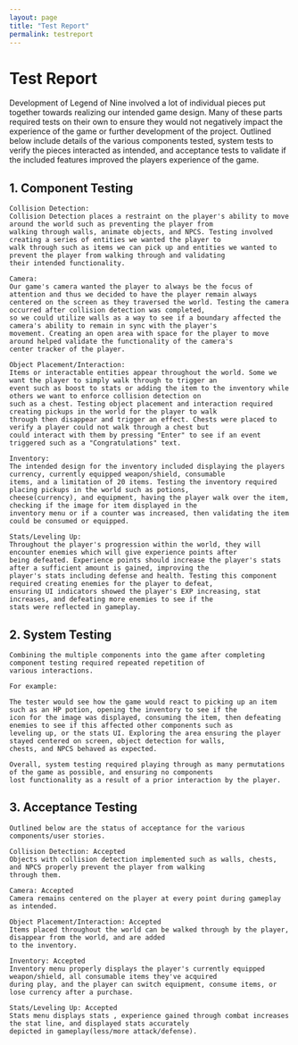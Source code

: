 ```yaml
---
layout: page
title: "Test Report"
permalink: testreport
---
```


# Test Report
Development of Legend of Nine involved a lot of individual pieces put together towards realizing our intended game design. Many of these parts required tests on their own to ensure they would not negatively impact the experience of the game or further development of the project. Outlined below include details
of the various components tested, system tests to verify the pieces interacted as intended, and acceptance tests to validate if the included features improved the players experience of the game. 

## 1. Component Testing

    Collision Detection: 
    Collision Detection places a restraint on the player's ability to move around the world such as preventing the player from
    walking through walls, animate objects, and NPCS. Testing involved creating a series of entities we wanted the player to 
    walk through such as items we can pick up and entities we wanted to prevent the player from walking through and validating
    their intended functionality. 

    Camera: 
    Our game's camera wanted the player to always be the focus of attention and thus we decided to have the player remain always 
    centered on the screen as they traversed the world. Testing the camera occurred after collision detection was completed, 
    so we could utilize walls as a way to see if a boundary affected the camera's ability to remain in sync with the player's 
    movement. Creating an open area with space for the player to move around helped validate the functionality of the camera's
    center tracker of the player.

    Object Placement/Interaction:
    Items or interactable entities appear throughout the world. Some we want the player to simply walk through to trigger an 
    event such as boost to stats or adding the item to the inventory while others we want to enforce collision detection on
    such as a chest. Testing object placement and interaction required creating pickups in the world for the player to walk
    through then disappear and trigger an effect. Chests were placed to verify a player could not walk through a chest but
    could interact with them by pressing "Enter" to see if an event triggered such as a "Congratulations" text.

    Inventory:
    The intended design for the inventory included displaying the players currency, currently equipped weapon/shield, consumable 
    items, and a limitation of 20 items. Testing the inventory required placing pickups in the world such as potions,
    cheese(currency), and equipment, having the player walk over the item, checking if the image for item displayed in the 
    inventory menu or if a counter was increased, then validating the item could be consumed or equipped. 

    Stats/Leveling Up:
    Throughout the player's progression within the world, they will encounter enemies which will give experience points after 
    being defeated. Experience points should increase the player's stats after a sufficient amount is gained, improving the 
    player's stats including defense and health. Testing this component required creating enemies for the player to defeat,
    ensuring UI indicators showed the player's EXP increasing, stat increases, and defeating more enemies to see if the
    stats were reflected in gameplay.

## 2. System Testing 

    Combining the multiple components into the game after completing component testing required repeated repetition of 
    various interactions. 
    
    For example:
    
    The tester would see how the game would react to picking up an item such as an HP potion, opening the inventory to see if the
    icon for the image was displayed, consuming the item, then defeating enemies to see if this affected other components such as
    leveling up, or the stats UI. Exploring the area ensuring the player stayed centered on screen, object detection for walls,
    chests, and NPCS behaved as expected.

    Overall, system testing required playing through as many permutations of the game as possible, and ensuring no components
    lost functionality as a result of a prior interaction by the player.

## 3. Acceptance Testing
    Outlined below are the status of acceptance for the various components/user stories.

    Collision Detection: Accepted
    Objects with collision detection implemented such as walls, chests, and NPCS properly prevent the player from walking
    through them.

    Camera: Accepted
    Camera remains centered on the player at every point during gameplay as intended.

    Object Placement/Interaction: Accepted
    Items placed throughout the world can be walked through by the player, disappear from the world, and are added
    to the inventory.

    Inventory: Accepted
    Inventory menu properly displays the player's currently equipped weapon/shield, all consumable items they've acquired
    during play, and the player can switch equipment, consume items, or lose currency after a purchase.

    Stats/Leveling Up: Accepted
    Stats menu displays stats , experience gained through combat increases the stat line, and displayed stats accurately
    depicted in gameplay(less/more attack/defense).
